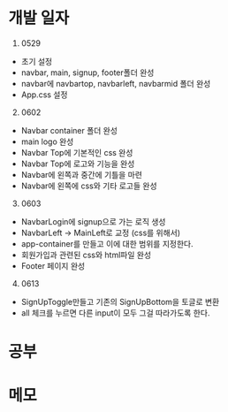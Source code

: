 # 개발 일자

1. 0529
  - 초기 설정
  - navbar, main, signup, footer폴더 완성
  - navbar에 navbartop, navbarleft, navbarmid 폴더 완성
  - App.css 설정 

2. 0602
  - Navbar container 폴더 완성
  - main logo 완성
  - Navbar Top에 기본적인 css 완성
  - Navbar Top에 로고와 기능을 완성
  - Navbar에 왼쪽과 중간에 기틀을 마련
  - Navbar에 왼쪽에 css와 기타 로고들 완성

3. 0603
  - NavbarLogin에 signup으로 가는 로직 생성
  - NavbarLeft -> MainLeft로 교정 (css를 위해서)
  - app-container를 만들고 이에 대한 범위를 지정한다.
  - 회원가입과 관련된 css와 html파일 완성
  - Footer 페이지 완성

4. 0613
  - SignUpToggle만들고 기존의 SignUpBottom을 토글로 변환
  - all 체크를 누르면 다른 input이 모두 그걸 따라가도록 한다. 


# 공부 


# 메모